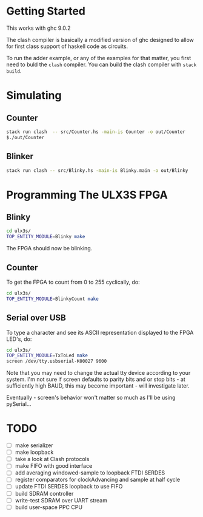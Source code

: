 <!-- omit in toc -->
# Getting Started
This works with ghc 9.0.2

The clash compiler is basically a modified version of ghc designed to allow for first class support of haskell code as circuits.

To run the adder example, or any of the examples for that matter, you first need to buld the ``clash`` compiler. You can build the clash compiler with ``stack build``.

# Simulating
## Counter
```bash
stack run clash  -- src/Counter.hs -main-is Counter -o out/Counter
$./out/Counter
```

## Blinker
```bash
stack run clash -- src/Blinky.hs -main-is Blinky.main -o out/Blinky
```

# Programming The ULX3S FPGA

## Blinky

```bash
cd ulx3s/
TOP_ENTITY_MODULE=Blinky make
```

The FPGA should now be blinking.

## Counter
To get the FPGA to count from 0 to 255 cyclically, do:

```bash
cd ulx3s/
TOP_ENTITY_MODULE=BlinkyCount make
```

## Serial over USB
To type a character and see its ASCII representation displayed
to the FPGA LED's, do:

```bash
cd ulx3s/
TOP_ENTITY_MODULE=TxToLed make
screen /dev/tty.usbserial-K00027 9600
```

Note that you may need to change the actual tty device
according to your system. I'm not sure if screen defaults
to parity bits and or stop bits - at sufficiently high BAUD,
this may become important - will investigate later.

Eventually - screen's behavior won't matter so much as I'll be
using pySerial...

# TODO
 - [ ] make serializer
 - [ ] make loopback
 - [ ] take a look at Clash protocols
 - [ ] make FIFO with good interface
 - [ ] add averaging windowed-sample to loopback FTDI SERDES
 - [ ] register comparators for clockAdvancing and 
       sample at half cycle
 - [ ] update FTDI SERDES loopback to use FIFO
 - [ ] build SDRAM controller
 - [ ] write-test SDRAM over UART stream
 - [ ] build user-space PPC CPU